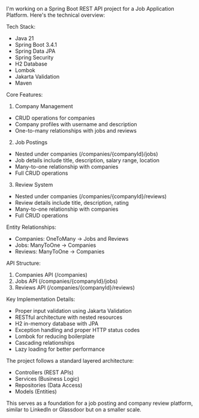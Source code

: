 I'm working on a Spring Boot REST API project for a Job Application Platform. Here's the technical overview:

Tech Stack:
- Java 21
- Spring Boot 3.4.1
- Spring Data JPA
- Spring Security
- H2 Database
- Lombok
- Jakarta Validation
- Maven

Core Features:
1. Company Management
- CRUD operations for companies
- Company profiles with username and description
- One-to-many relationships with jobs and reviews

2. Job Postings
- Nested under companies (/companies/{companyId}/jobs)
- Job details include title, description, salary range, location
- Many-to-one relationship with companies
- Full CRUD operations

3. Review System
- Nested under companies (/companies/{companyId}/reviews)
- Review details include title, description, rating
- Many-to-one relationship with companies
- Full CRUD operations

Entity Relationships:
- Companies: OneToMany → Jobs and Reviews
- Jobs: ManyToOne → Companies
- Reviews: ManyToOne → Companies

API Structure:
1. Companies API (/companies)
2. Jobs API (/companies/{companyId}/jobs)
3. Reviews API (/companies/{companyId}/reviews)

Key Implementation Details:
- Proper input validation using Jakarta Validation
- RESTful architecture with nested resources
- H2 in-memory database with JPA
- Exception handling and proper HTTP status codes
- Lombok for reducing boilerplate
- Cascading relationships
- Lazy loading for better performance

The project follows a standard layered architecture:
- Controllers (REST APIs)
- Services (Business Logic)
- Repositories (Data Access)
- Models (Entities)

This serves as a foundation for a job posting and company review platform, similar to LinkedIn or Glassdoor but on a smaller scale.
